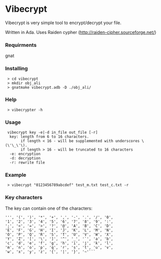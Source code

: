 # Vibecrypt
Vibecrypt is very simple tool to encrypt/decrypt your file.

Written in Ada. Uses Raiden cypher (http://raiden-cipher.sourceforge.net/)

### Requirments
 gnat

### Installing
```
 > cd vibecrypt
 > mkdir obj_ali
 > gnatmake vibecrypt.adb -D ./obj_ali/
```
### Help
```
 > vibecrypter -h
```
### Usage
```
 vibecrypt key -e|-d in_file out_file [-r]
  key: length from 6 to 16 characters.
       if length < 16 - will be supplemented with underscores \(\'\_\'\).
       if length > 16 - will be truncated to 16 characters
  -e: encryption
  -d: decryption
  -r: rewrite file
 ```
### Example
```
 > vibecrypt "0123456789abcdef" test_m.txt test_c.txt -r
```
### Key characters
The key can contain one of the characters:
 ```' ', '!', '"', '#', '$', '%', '&',
 ''', '(', ')', '*', '+', ',', '-', '.', '/', '0',
 '1', '2', '3', '4', '5', '6', '7', '8', '9', ':',
 ';', '<', '=', '>', '?', '@', 'A', 'B', 'C', 'D',
 'E', 'F', 'G', 'H', 'I', 'J', 'K', 'L', 'M', 'N',
 'O', 'P', 'Q', 'R', 'S', 'T', 'U', 'V', 'W', 'X',
 'Y', 'Z', '[', '\', ']', '^', '_', '`', 'a', 'b',
 'c', 'd', 'e', 'f', 'g', 'h', 'i', 'j', 'k', 'l',
 'm', 'n', 'o', 'p', 'q', 'r', 's', 't', 'u', 'v',
 'w', 'x', 'y', 'z', '{', '|', '}', '~'```
